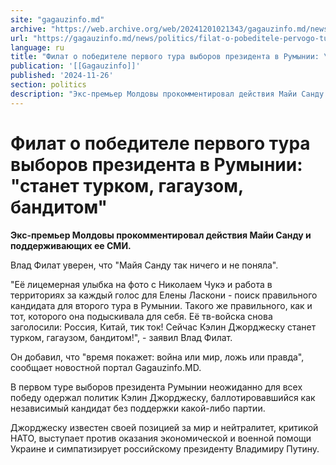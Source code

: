 ```yaml
---
site: "gagauzinfo.md"
archive: "https://web.archive.org/web/20241201021343/gagauzinfo.md/news/politics/filat-o-pobeditele-pervogo-tura-viborov-prezidenta-v-ruminii-stanet-turkom-gagauzom-banditom"
url: "https://gagauzinfo.md/news/politics/filat-o-pobeditele-pervogo-tura-viborov-prezidenta-v-ruminii-stanet-turkom-gagauzom-banditom"
language: ru
title: "Филат о победителе первого тура выборов президента в Румынии: \"станет турком, гагаузом, бандитом\""
publication: '[[Gagauzinfo]]'
published: '2024-11-26'
section: politics
description: "Экс-премьер Молдовы прокомментировал действия Майи Санду и поддерживающих ее СМИ."
---
```


# Филат о победителе первого тура выборов президента в Румынии: "станет турком, гагаузом, бандитом"

**Экс-премьер Молдовы прокомментировал действия Майи Санду и поддерживающих ее СМИ.**

Влад Филат уверен, что "Майя Санду так ничего и не поняла".

"Её лицемерная улыбка на фото с Николаем Чукэ и работа в территориях за каждый голос для Елены Ласкони - поиск правильного кандидата для второго тура в Румынии. Такого же правильного, как и тот, которого она подыскивала для себя. Её тв-войска снова заголосили: Россия, Китай, тик ток! Сейчас Кэлин Джорджеску станет турком, гагаузом, бандитом!", - заявил Влад Филат.

Он добавил, что "время покажет: война или мир, ложь или правда", сообщает новостной портал Gagauzinfo.MD.

В первом туре выборов президента Румынии неожиданно для всех победу одержал политик Кэлин Джорджеску, баллотировавшийся как независимый кандидат без поддержки какой-либо партии.

Джорджеску известен своей позицией за мир и нейтралитет, критикой НАТО, выступает против оказания экономической и военной помощи Украине и симпатизирует российскому президенту Владимиру Путину.